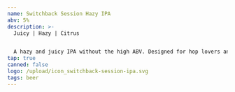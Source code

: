 ```yaml
---
name: Switchback Session Hazy IPA
abv: 5%
description: >-
  Juicy | Hazy | Citrus


  A hazy and juicy IPA without the high ABV. Designed for hop lovers and session drinkers alike.
tap: true
canned: false
logo: /upload/icon_switchback-session-ipa.svg
tags: beer
---
```

